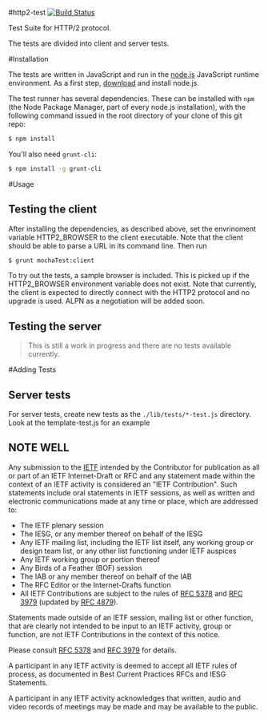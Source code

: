 #http2-test [![Build Status](https://travis-ci.org/http2/http2-test.png)](https://travis-ci.org/http2/http2-test)

Test Suite for HTTP/2 protocol.

The tests are divided into client and server tests. 

#Installation

The tests are written in JavaScript and run in the [node.js](http://nodejs.org/) JavaScript runtime
environment. As a first step, [download](http://nodejs.org/download/) and install node.js.

The test runner has several dependencies. These can be installed with `npm` (the Node Package
Manager, part of every node.js installation), with the following command issued in the root
directory of your clone of this git repo:

```bash
$ npm install
```

You'll also need `grunt-cli`:

```bash
$ npm install -g grunt-cli
```

#Usage

## Testing the client

After installing the dependencies, as described above, set the envrinoment variable HTTP2_BROWSER to the client executable. Note that the client should be able to parse a URL in its command line. Then run 

```bash
$ grunt mochaTest:client
```

To try out the tests, a sample browser is included. This is picked up if the HTTP2_BROWSER environment variable does not exist. Note that currently, the client is expected to directly connect with the HTTP2 protocol and no upgrade is used. ALPN as a negotiation will be added soon. 

## Testing the server

> This is still a work in progress and there are no tests available currently. 

#Adding Tests

## Server tests
For server tests, create new tests as the `./lib/tests/*-test.js` directory. Look at the template-test.js for an example

NOTE WELL
---------

Any submission to the [IETF](http://www.ietf.org/) intended by the Contributor
for publication as all or part of an IETF Internet-Draft or RFC and any
statement made within the context of an IETF activity is considered an "IETF
Contribution". Such statements include oral statements in IETF sessions, as
well as written and electronic communications made at any time or place, which
are addressed to:

 * The IETF plenary session
 * The IESG, or any member thereof on behalf of the IESG
 * Any IETF mailing list, including the IETF list itself, any working group 
   or design team list, or any other list functioning under IETF auspices
 * Any IETF working group or portion thereof
 * Any Birds of a Feather (BOF) session
 * The IAB or any member thereof on behalf of the IAB
 * The RFC Editor or the Internet-Drafts function
 * All IETF Contributions are subject to the rules of 
   [RFC 5378](http://tools.ietf.org/html/rfc5378) and 
   [RFC 3979](http://tools.ietf.org/html/rfc3979) 
   (updated by [RFC 4879](http://tools.ietf.org/html/rfc4879)).

Statements made outside of an IETF session, mailing list or other function,
that are clearly not intended to be input to an IETF activity, group or
function, are not IETF Contributions in the context of this notice.

Please consult [RFC 5378](http://tools.ietf.org/html/rfc5378) and [RFC 
3979](http://tools.ietf.org/html/rfc3979) for details.

A participant in any IETF activity is deemed to accept all IETF rules of
process, as documented in Best Current Practices RFCs and IESG Statements.

A participant in any IETF activity acknowledges that written, audio and video
records of meetings may be made and may be available to the public.
